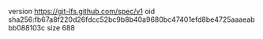 version https://git-lfs.github.com/spec/v1
oid sha256:fb67a8f220d26fdcc52bc9b8b40a9680bc47401efd8be4725aaaeabbb088103c
size 688
